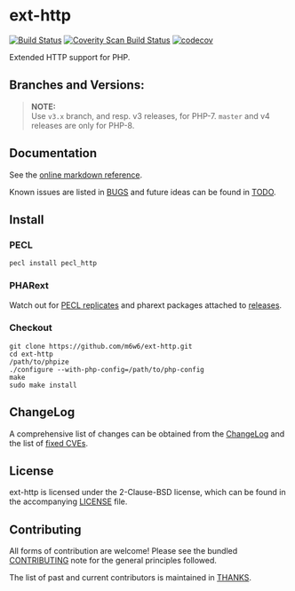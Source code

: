 # ext-http

[![Build Status](https://github.com/m6w6/ext-http/workflows/ci/badge.svg?branch=master)](https://github.com/m6w6/ext-http/actions?query=workflow%3Aci+branch%3Amaster)
[![Coverity Scan Build Status](https://scan.coverity.com/projects/8711/badge.svg)](https://scan.coverity.com/projects/m6w6-ext-http)
[![codecov](https://codecov.io/gh/m6w6/ext-http/branch/master/graph/badge.svg)](https://codecov.io/gh/m6w6/ext-http)

Extended HTTP support for PHP.

## Branches and Versions:

> **NOTE:**  
  Use `v3.x` branch, and resp. v3 releases, for PHP-7. `master` and v4 releases are only for PHP-8.


## Documentation

See the [online markdown reference](https://mdref.m6w6.name/http).

Known issues are listed in [BUGS](./BUGS) and future ideas can be found in [TODO](./TODO).

## Install

### PECL

	pecl install pecl_http

### PHARext

Watch out for [PECL replicates](https://replicator.pharext.org?pecl_http)
and pharext packages attached to [releases](https://github.com/m6w6/ext-http/releases).

### Checkout

	git clone https://github.com/m6w6/ext-http.git
	cd ext-http
	/path/to/phpize
	./configure --with-php-config=/path/to/php-config
	make
	sudo make install

## ChangeLog

A comprehensive list of changes can be obtained from the [ChangeLog](./CHANGELOG.md) and the list of [fixed CVEs](./CVE.md).

## License

ext-http is licensed under the 2-Clause-BSD license, which can be found in
the accompanying [LICENSE](./LICENSE) file.

## Contributing

All forms of contribution are welcome! Please see the bundled
[CONTRIBUTING](./CONTRIBUTING.md) note for the general principles followed.

The list of past and current contributors is maintained in [THANKS](./THANKS).

